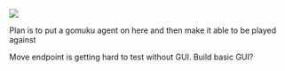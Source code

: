 ![](https://img.shields.io/badge/Java_Test_Coverage-15%25-red)

Plan is to put a gomuku agent on here and then make it able to be played against

Move endpoint is getting hard to test without GUI. Build basic GUI?